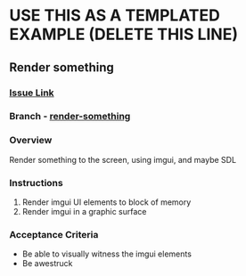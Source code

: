 # USE THIS AS A TEMPLATED EXAMPLE (DELETE THIS LINE)

## Render something

### [Issue Link](https://git.sr.ht/~jamesaorson/guile-cimgui)

### Branch - [render-something](https://git.sr.ht/~jamesaorson/guile-cimgui/tree/render-something)

### Overview

Render something to the screen, using imgui, and maybe SDL

### Instructions

1. Render imgui UI elements to block of memory
1. Render imgui in a graphic surface

### Acceptance Criteria

- Be able to visually witness the imgui elements
- Be awestruck

